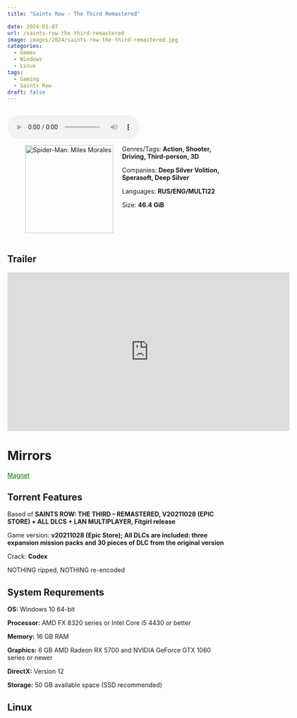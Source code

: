 ```yaml
---
title: "Saints Row - The Third Remastered"

date: 2024-01-07
url: /saints-row-the-third-remastered
image: images/2024/saints-row-the-third-remastered.jpg
categories:
  - Games
  - Windows
  - Linux
tags:
  - Gaming
  - Saints Row
draft: false
---
```

##
<style>
  body.dark-mode,
  body.dark-mode main * {
    background: url('/images/2024/saints-row-the-third-remastered2.jpg') center center fixed no-repeat;
    background-size: 100% 100%;
    background-size: cover;
    color: #f5f5f5;
  }
</style>
<script>
    document.addEventListener('DOMContentLoaded', function () {
        var body = document.body;
        var switcher = document.querySelector('.js-toggle');
                body.classList.add('dark-mode');
                // Save user preference in storage
                localStorage.setItem('darkMode', 'true');
            
        });
</script>

<audio controls autoplay>
  <source src="/audio/saints-row-the-third-remastered.mp3" type="audio/mp3">
  Your browser does not support the audio tag.
</audio>

<figure style="float: left; margin-right: 20px;">
  <img src="/images/2024/saints-row-the-third-remastered.jpg" alt="Spider-Man: Miles Morales" style="width: 200px;">
</figure>


Genres/Tags: **Action, Shooter, Driving, Third-person, 3D**

Companies: **Deep Silver Volition, Sperasoft, Deep Silver**

Languages: **RUS/ENG/MULTI22**

Size: **46.4 GiB**
# ⠀

## Trailer
<iframe width="640" height="360" src="https://www.youtube.com/embed/_j5FAX8nEy8" title="Saints Row®: The Third™ - Remastered Launch Trailer (Official)" frameborder="0" allow="accelerometer; autoplay; clipboard-write; encrypted-media; gyroscope; picture-in-picture; web-share" allowfullscreen></iframe>

# Mirrors
<a href="magnet:?xt=urn:btih:JEO4KEPXA6NSUHVCOVIAIA5DNMFSKC3X&dn=Saints%20Row%20-%20The%20Third%20Remastered" style="color: green;">Magnet</a>

## Torrent Features
Based of **SAINTS ROW: THE THIRD – REMASTERED, V20211028 (EPIC STORE) + ALL DLCS + LAN MULTIPLAYER, Fitgirl release**

Game version: **v20211028 (Epic Store); All DLCs are included: three expansion mission packs and 30 pieces of DLC from the original version**

Crack: **Codex**

NOTHING ripped, NOTHING re-encoded


## System Requrements
**OS:** Windows 10 64-bit

**Processor:** AMD FX 8320 series or Intel Core i5 4430 or better

**Memory:** 16 GB RAM

**Graphics:** 6 GB AMD Radeon RX 5700 and NVIDIA GeForce GTX 1060 series or newer

**DirectX:** Version 12

**Storage:** 50 GB available space (SSD recommended)

## Linux